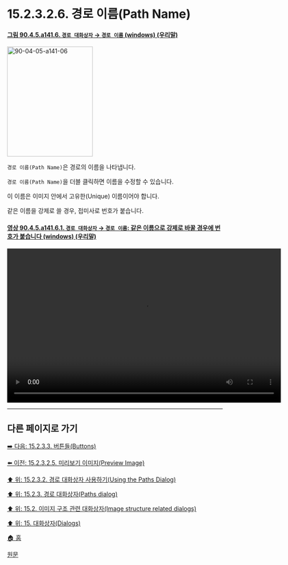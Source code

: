 # 15.2.3.2.6. 경로 이름(Path Name)

<a id="90-04-05-a141-06"></a>

#### [그림 90.4.5.a141.6. `경로 대화상자` → `경로 이름` (windows) (우리말)](./90-04-0005-paths.md#90-04-05-a141-06)
<img width="200" height="257" alt="90-04-05-a141-06" src="https://github.com/wonder13662/gimp/assets/15767104/45b63887-5a7f-46aa-b41d-8173d565612d" />

`경로 이름(Path Name)`은 경로의 이름을 나타냅니다.

`경로 이름(Path Name)`을 더블 클릭하면 이름을 수정할 수 있습니다.

이 이름은 이미지 안에서 고유한(Unique) 이름이어야 합니다.

같은 이름을 강제로 쓸 경우, 접미사로 번호가 붙습니다.

<a id="90-04-05-a141-06-01"></a>

#### [영상 90.4.5.a141.6.1. `경로 대화상자` → `경로 이름`: 같은 이름으로 강제로 바꿀 경우에 번호가 붙습니다 (windows) (우리말)](./90-04-0005-paths.md#90-04-05-a141-06-01)
<video controls="controls" width="640" height="360" src="https://github.com/wonder13662/gimp/assets/15767104/9744081e-2b05-4c5f-85a1-989abc81ca69"></video>

***

## 다른 페이지로 가기

[➡️ 다음: 15.2.3.3. 버튼들(Buttons)](./15-02-03-03-00-buttons.md)

[⬅️ 이전: 15.2.3.2.5. 미리보기 이미지(Preview Image)](./15-02-03-02-05-preview_image.md)

[⬆️ 위: 15.2.3.2. 경로 대화상자 사용하기(Using the Paths Dialog)](./15-02-03-02-00-using_the_paths_dialog.md)

[⬆️ 위: 15.2.3. 경로 대화상자(Paths dialog)](./15-02-03-00-paths-dialog.md)

[⬆️ 위: 15.2. 이미지 구조 관련 대화상자(Image structure related dialogs)](./15-02-00-image-structure-related-dialogs.md)

[⬆️ 위: 15. 대화상자(Dialogs)](./15-00-dialogs.md)

[🏠 홈](./00-home.md)

[원문](https://docs.gimp.org/2.10/ko/gimp-path-dialog.html#gimp-path-dialog-using)